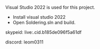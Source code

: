 Visual Studio 2022 is used for this project.
- Install visual studio 2022
- Open Soldering.sln and build.
  
skypeid: live:.cid.b185de096f5a61df

discord: leom0311
